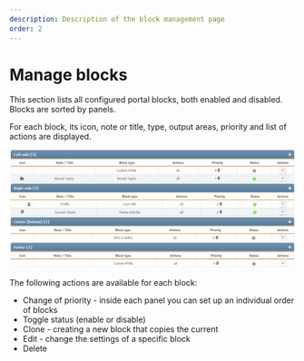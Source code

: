```yaml
---
description: Description of the block management page
order: 2
---
```


# Manage blocks

This section lists all configured portal blocks, both enabled and disabled. Blocks are sorted by panels.

For each block, its icon, note or title, type, output areas, priority and list of actions are displayed.

![Manage blocks](manage_blocks.png)

The following actions are available for each block:

- Change of priority - inside each panel you can set up an individual order of blocks
- Toggle status (enable or disable)
- Clone - creating a new block that copies the current
- Edit - change the settings of a specific block
- Delete
